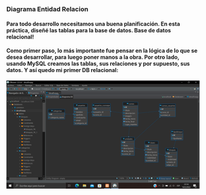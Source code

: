 ### Diagrama Entidad Relacion
#### Para todo desarrollo necesitamos una buena planificación. En esta práctica, diseñé las tablas para la base de datos. Base de datos relacional!
#### Como primer paso, lo más importante fue pensar en la lógica de lo que se desea desarrollar, para luego poner manos a la obra. Por otro lado, usando MySQL creamos las tablas, sus relaciones y por supuesto, sus datos. Y así quedo mi primer DB relacional:
![diagrama](desafiopg.png)